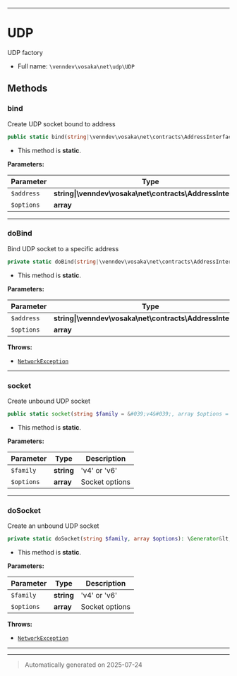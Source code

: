 ***

# UDP

UDP factory



* Full name: `\venndev\vosaka\net\udp\UDP`




## Methods


### bind

Create UDP socket bound to address

```php
public static bind(string|\venndev\vosaka\net\contracts\AddressInterface $address, array $options = []): \venndev\vosaka\core\Result&lt;\venndev\vosaka\net\udp\UDPSocket&gt;
```



* This method is **static**.




**Parameters:**

| Parameter | Type | Description |
|-----------|------|-------------|
| `$address` | **string&#124;\venndev\vosaka\net\contracts\AddressInterface** |  |
| `$options` | **array** |  |





***

### doBind

Bind UDP socket to a specific address

```php
private static doBind(string|\venndev\vosaka\net\contracts\AddressInterface $address, array $options): \Generator&lt;\venndev\vosaka\net\udp\UDPSocket&gt;
```



* This method is **static**.




**Parameters:**

| Parameter | Type | Description |
|-----------|------|-------------|
| `$address` | **string&#124;\venndev\vosaka\net\contracts\AddressInterface** |  |
| `$options` | **array** |  |




**Throws:**

- [`NetworkException`](../exceptions/NetworkException.md)



***

### socket

Create unbound UDP socket

```php
public static socket(string $family = &#039;v4&#039;, array $options = []): \venndev\vosaka\core\Result&lt;\venndev\vosaka\net\udp\UDPSocket&gt;
```



* This method is **static**.




**Parameters:**

| Parameter | Type | Description |
|-----------|------|-------------|
| `$family` | **string** | &#039;v4&#039; or &#039;v6&#039; |
| `$options` | **array** | Socket options |





***

### doSocket

Create an unbound UDP socket

```php
private static doSocket(string $family, array $options): \Generator&lt;\venndev\vosaka\net\udp\UDPSocket&gt;
```



* This method is **static**.




**Parameters:**

| Parameter | Type | Description |
|-----------|------|-------------|
| `$family` | **string** | &#039;v4&#039; or &#039;v6&#039; |
| `$options` | **array** | Socket options |




**Throws:**

- [`NetworkException`](../exceptions/NetworkException.md)



***


***
> Automatically generated on 2025-07-24
